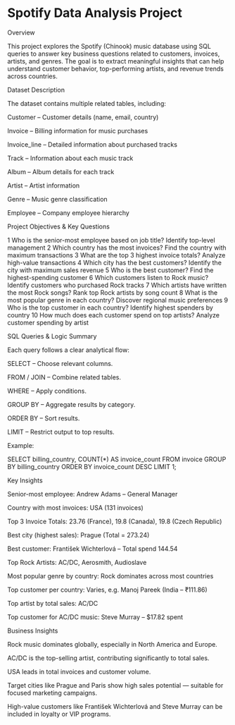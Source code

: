 
# Spotify Data Analysis Project

Overview

This project explores the Spotify (Chinook) music database using SQL queries to answer key business questions related to customers, invoices, artists, and genres.
The goal is to extract meaningful insights that can help understand customer behavior, top-performing artists, and revenue trends across countries.

Dataset Description

The dataset contains multiple related tables, including:

Customer – Customer details (name, email, country)

Invoice – Billing information for music purchases

Invoice_line – Detailed information about purchased tracks

Track – Information about each music track

Album – Album details for each track

Artist – Artist information

Genre – Music genre classification

Employee – Company employee hierarchy

Project Objectives & Key Questions

1	Who is the senior-most employee based on job title?	Identify top-level management
2	Which country has the most invoices?	Find the country with maximum transactions
3	What are the top 3 highest invoice totals?	Analyze high-value transactions
4	Which city has the best customers?	Identify the city with maximum sales revenue
5	Who is the best customer?	Find the highest-spending customer
6	Which customers listen to Rock music?	Identify customers who purchased Rock tracks
7	Which artists have written the most Rock songs?	Rank top Rock artists by song count
8	What is the most popular genre in each country?	Discover regional music preferences
9	Who is the top customer in each country?	Identify highest spenders by country
10	How much does each customer spend on top artists?	Analyze customer spending by artist

SQL Queries & Logic Summary

Each query follows a clear analytical flow:

SELECT – Choose relevant columns.

FROM / JOIN – Combine related tables.

WHERE – Apply conditions.

GROUP BY – Aggregate results by category.

ORDER BY – Sort results.

LIMIT – Restrict output to top results.

Example:

SELECT billing_country, COUNT(*) AS invoice_count
FROM invoice
GROUP BY billing_country
ORDER BY invoice_count DESC
LIMIT 1;

Key Insights

Senior-most employee: Andrew Adams – General Manager

Country with most invoices: USA (131 invoices)

Top 3 Invoice Totals: 23.76 (France), 19.8 (Canada), 19.8 (Czech Republic)

Best city (highest sales): Prague (Total = 273.24)

Best customer: František Wichterlová – Total spend 144.54

Top Rock Artists: AC/DC, Aerosmith, Audioslave

Most popular genre by country: Rock dominates across most countries

Top customer per country: Varies, e.g. Manoj Pareek (India – ₹111.86)

Top artist by total sales: AC/DC

Top customer for AC/DC music: Steve Murray – $17.82 spent

Business Insights

Rock music dominates globally, especially in North America and Europe.

AC/DC is the top-selling artist, contributing significantly to total sales.

USA leads in total invoices and customer volume.

Target cities like Prague and Paris show high sales potential — suitable for focused marketing campaigns.

High-value customers like František Wichterlová and Steve Murray can be included in loyalty or VIP programs.

